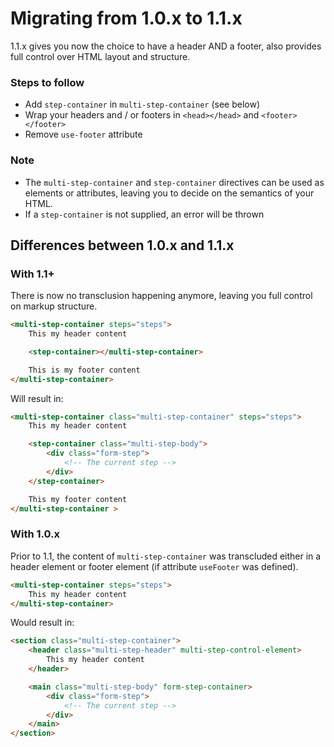 # Migrating from 1.0.x to 1.1.x

1.1.x gives you now the choice to have a header AND a footer, also provides full control over HTML layout and structure.

### Steps to follow

- Add `step-container` in `multi-step-container` (see below)
- Wrap your headers and / or footers in `<head></head>` and `<footer></footer>`
- Remove `use-footer` attribute

### Note

- The `multi-step-container` and `step-container` directives can be used as elements or attributes, leaving you to decide on the semantics of your HTML.
- If a `step-container` is not supplied, an error will be thrown

## Differences between 1.0.x and 1.1.x

### With 1.1+

There is now no transclusion happening anymore, leaving you full control on markup structure.

```html
<multi-step-container steps="steps">
    This my header content

    <step-container></multi-step-container>

    This is my footer content
</multi-step-container>
```

Will result in:

```html
<multi-step-container class="multi-step-container" steps="steps">
    This my header content

    <step-container class="multi-step-body">
        <div class="form-step">
            <!-- The current step -->
        </div>
    </step-container>

    This my footer content
</multi-step-container >
```

### With 1.0.x

Prior to 1.1, the content of `multi-step-container` was transcluded either in a header element or footer element (if attribute `useFooter` was defined).

```html
<multi-step-container steps="steps">
    This my header content
</multi-step-container>
```

Would result in:

```html
<section class="multi-step-container">
    <header class="multi-step-header" multi-step-control-element>
        This my header content
    </header>

    <main class="multi-step-body" form-step-container>
        <div class="form-step">
            <!-- The current step -->
        </div>
    </main>
</section>
```
